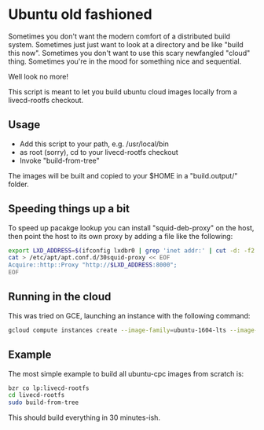 # Ubuntu old fashioned

Sometimes you don't want the modern comfort of a distributed build system.
Sometimes just just want to look at a directory and be like "build this now".
Sometimes you don't want to use this scary newfangled "cloud" thing.
Sometimes you're in the mood for something nice and sequential.

Well look no more!

This script is meant to let you build ubuntu cloud images locally from a
livecd-rootfs checkout.

## Usage

- Add this script to your path, e.g. /usr/local/bin
- as root (sorry), cd to your livecd-rootfs checkout
- Invoke "build-from-tree"

The images will be built and copied to your $HOME in a "build.output/" folder.

## Speeding things up a bit

To speed up pacakge lookup you can install "squid-deb-proxy" on the host, then
point the host to its own proxy by adding a file like the following:

```bash
export LXD_ADDRESS=$(ifconfig lxdbr0 | grep 'inet addr:' | cut -d: -f2 | awk '{ print $1}')
cat > /etc/apt/apt.conf.d/30squid-proxy << EOF
Acquire::http::Proxy "http://$LXD_ADDRESS:8000";
EOF
```

## Running in the cloud
This was tried on GCE, launching an instance with the following command:

```bash
gcloud compute instances create --image-family=ubuntu-1604-lts --image-project=ubuntu-os-cloud "builder-$(date +%y%m%d-%H%M)" --machine-type n1-highcpu-2 --tags "test" --boot-disk-size 200GiB --zone us-central1-b
```

## Example

The most simple example to build all ubuntu-cpc images from scratch is:

```bash
bzr co lp:livecd-rootfs
cd livecd-rootfs
sudo build-from-tree
```

This should build everything in 30 minutes-ish.
